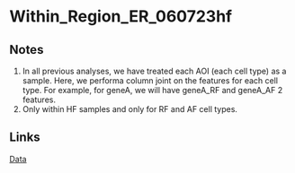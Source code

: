 # Within\_Region\_ER\_060723hf

## Notes
1. In all previous analyses, we have treated each AOI (each cell type) as a sample. Here, we performa column joint on the features for each cell type. For example, for geneA, we will have geneA\_RF and geneA\_AF 2 features. 
2. Only within HF samples and only for RF and AF cell types.

## Links
[Data](https://pitt-my.sharepoint.com/personal/xiaoh_pitt_edu/_layouts/15/onedrive.aspx?id=%2Fpersonal%2Fxiaoh%5Fpitt%5Fedu%2FDocuments%2FMI%5FSpatial%2FER%5FSLIDE%2FWithin%5FRegion%2F060723%5Fhf%2FData&view=0)



